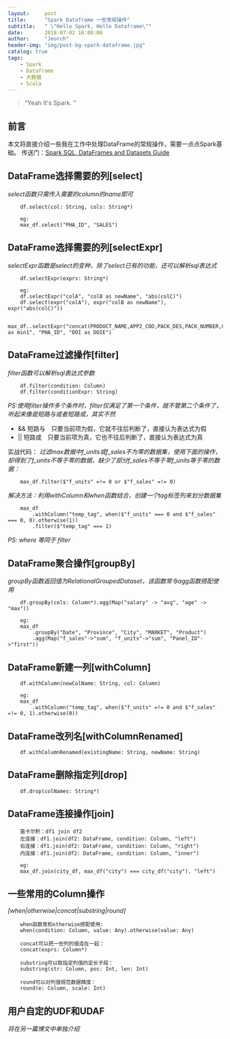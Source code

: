 ```yaml
---
layout:     post
title:      "Spark Dataframe 一些常规操作"
subtitle:   " \"Hello Spark, Hello Dataframe\""
date:       2018-07-02 16:00:00
author:     "Jeorch"
header-img: "img/post-bg-spark-dataframe.jpg"
catalog: true
tags:
    - Spark
    - Dataframe
    - 大数据
    - Scala
---
```


> “Yeah It's Spark. ”


## 前言

本文将直接介绍一些我在工作中处理DataFrame的常规操作，需要一点点Spark基础。
传送门：[Spark SQL, DataFrames and Datasets Guide](http://spark.apache.org/docs/latest/sql-programming-guide.html)

## DataFrame选择需要的列[select]
*select函数只需传入需要的column的name即可*

        df.select(col: String, cols: String*)

        eg:
        max_df.select("PHA_ID", "SALES")

## DataFrame选择需要的列[selectExpr]
*selectExpr函数是select的变种，除了select已有的功能，还可以解析sql表达式*

        df.selectExpr(exprs: String*)

        eg:
        df.selectExpr("colA", "colB as newName", "abs(colC)")
        df.select(expr("colA"), expr("colB as newName"), expr("abs(colC)"))

        max_df..selectExpr("concat(PRODUCT_NAME,APP2_COD,PACK_DES,PACK_NUMBER,CORP_NAME) as min1", "PHA_ID", "DOI as DOIE")

## DataFrame过滤操作[filter]
*filter函数可以解析sql表达式参数*

        df.filter(condition: Column)
        df.filter(conditionExpr: String)

*PS:使用filter操作多个条件时，filter仅满足了第一个条件，就不管第二个条件了，听起来像是短路与或者短路或，其实不然*
  - && 短路与　只要当前项为假，它就不往后判断了，直接认为表达式为假
  - || 短路或　只要当前项为真，它也不往后判断了，直接认为表达式为真

实战代码：
*过滤max数据中f_units或f_sales不为零的数据集，使用下面的操作，却得到了f_units不等于零的数据，缺少了部分f_sales不等于零f_units等于零的数据：*

        max_df.filter($"f_units" =!= 0 or $"f_sales" =!= 0)

*解决方法：利用withColumn和when函数结合，创建一个tag标签列来划分数据集*

        max_df
            .withColumn("temp_tag", when($"f_units" === 0 and $"f_sales" === 0, 0).otherwise(1))
            .filter($"temp_tag" === 1)

*PS: where 等同于 filter*

## DataFrame聚合操作[groupBy]
*groupBy函数返回值为RelationalGroupedDataset，该函数常与agg函数搭配使用*

        df.groupBy(cols: Column*).agg(Map("salary" -> "avg", "age" -> "max"))

        eg:
        max_df
            .groupBy("Date", "Province", "City", "MARKET", "Product")
            .agg(Map("f_sales"->"sum", "f_units"->"sum", "Panel_ID"->"first"))

## DataFrame新建一列[withColumn]

        df.withColumn(newColName: String, col: Column)

        eg:
        max_df
            .withColumn("temp_tag", when($"f_units" =!= 0 and $"f_sales" =!= 0, 1).otherwise(0))


## DataFrame改列名[withColumnRenamed]

        df.withColumnRenamed(existingName: String, newName: String)

## DataFrame删除指定列[drop]

        df.drop(colNames: String*)        

## DataFrame连接操作[join]

        笛卡尔积：df1 join df2
        左连接：df1.join(df2: DataFrame, condition: Column, "left")
        右连接：df1.join(df2: DataFrame, condition: Column, "right")
        内连接：df1.join(df2: DataFrame, condition: Column, "inner")

        eg:
        max_df.join(city_df, max_df("city") === city_df("city"), "left")

## 一些常用的Column操作
*[when|otherwise|concat|substring|round]*

        when函数常和otherwise搭配使用:
        when(condition: Column, value: Any).otherwise(value: Any)

        concat可以把一些列的值连在一起：
        concat(exprs: Column*)

        substring可以取指定列值的定长子段：
        substring(str: Column, pos: Int, len: Int)

        round可以对列值规范数据精度：
        round(e: Column, scale: Int)

## 用户自定的UDF和UDAF
*将在另一篇博文中单独介绍*
